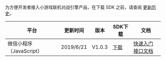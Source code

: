 
为方便开发者接入小游戏联机对战引擎产品，在下载 SDK 之前，请查阅 [更新历史](https://cloud.tencent.com/document/product/1038/33730)。


| 平台 | 更新时间 | 版本 | SDK下载|文档|
|---------|---------|---------|---------|---------|
| 微信小程序（JavaScript） | 2019/6/21 |V1.0.3 | [下载](https://main.qcloudimg.com/raw/954c7fe7d17f135658d90a397ab542a9.zip) |[快速入门](https://cloud.tencent.com/document/product/1038/33299) [接口文档](https://cloud.tencent.com/document/product/1038/33315) |
